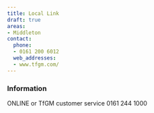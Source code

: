 ```yaml
---
title: Local Link
draft: true
areas:
- Middleton
contact:
  phone:
  - 0161 200 6012
  web_addresses:
  - www.tfgm.com/
---
```


### Information
ONLINE or TfGM customer service 0161 244 1000

